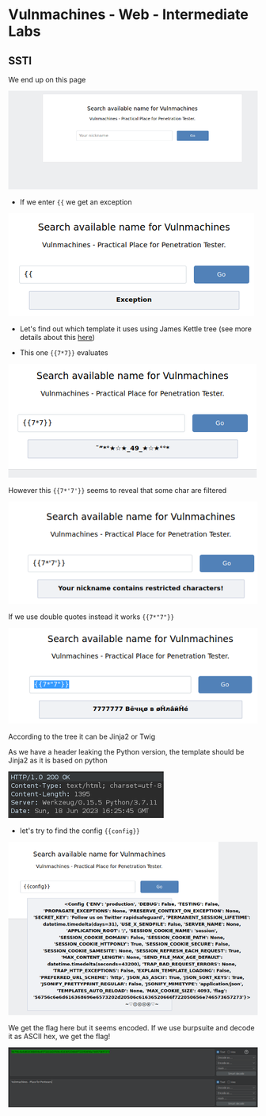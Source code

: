 # Vulnmachines - Web - Intermediate Labs

## SSTI

We end up on this page  

![form](../.res/2023-06-18-10-54-10.png)  

- If we enter `{{` we get an exception

![Exception](../.res/2023-06-18-11-01-11.png)  

- Let's find out which template it uses using James Kettle tree (see more details about this [here](https://csbygb.gitbook.io/pentips/web-pentesting/webvulns/template-injection))  

- This one `{{7*7}}` evaluates

![evaluates](../.res/2023-06-18-11-03-50.png)  

However this `{{7*'7'}}` seems to reveal that some char are filtered  

![filter](../.res/2023-06-18-11-04-57.png)  

If we use double quotes instead it works `{{7*"7"}}`  

![double quotes](../.res/2023-06-18-11-08-12.png)

According to the tree it can be Jinja2 or Twig  

As we have a header leaking the Python version, the template should be Jinja2 as it is based on python  

![python version](../.res/2023-06-18-12-27-04.png)  

- let's try to find the config `{{config}}`

![config](../.res/2023-06-18-12-38-07.png)  

We get the flag here but it seems encoded. If we use burpsuite and decode it as ASCII hex, we get the flag!

![decode](../.res/2023-06-18-12-42-21.png)